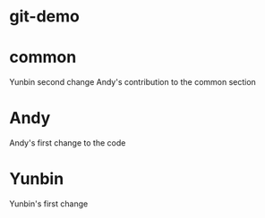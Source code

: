 # git-demo

# common 
Yunbin second change
Andy's contribution to the common section







# Andy 


Andy's first change to the code










# Yunbin 

Yunbin's first change
